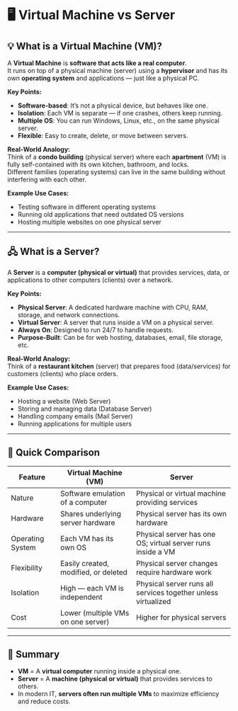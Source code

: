 # 🖥️ Virtual Machine vs Server

## 💡 What is a Virtual Machine (VM)?

A **Virtual Machine** is **software that acts like a real computer**.  
It runs on top of a physical machine (server) using a **hypervisor** and has its own **operating system** and applications — just like a physical PC.

**Key Points:**
- **Software-based**: It’s not a physical device, but behaves like one.
- **Isolation**: Each VM is separate — if one crashes, others keep running.
- **Multiple OS**: You can run Windows, Linux, etc., on the same physical server.
- **Flexible**: Easy to create, delete, or move between servers.

**Real-World Analogy:**  
Think of a **condo building** (physical server) where each **apartment** (VM) is fully self-contained with its own kitchen, bathroom, and locks.  
Different families (operating systems) can live in the same building without interfering with each other.

**Example Use Cases:**
- Testing software in different operating systems
- Running old applications that need outdated OS versions
- Hosting multiple websites on one physical server

---

## 🖧 What is a Server?

A **Server** is a **computer (physical or virtual)** that provides services, data, or applications to other computers (clients) over a network.

**Key Points:**
- **Physical Server**: A dedicated hardware machine with CPU, RAM, storage, and network connections.
- **Virtual Server**: A server that runs inside a VM on a physical server.
- **Always On**: Designed to run 24/7 to handle requests.
- **Purpose-Built**: Can be for web hosting, databases, email, file storage, etc.

**Real-World Analogy:**  
Think of a **restaurant kitchen** (server) that prepares food (data/services) for customers (clients) who place orders.

**Example Use Cases:**
- Hosting a website (Web Server)
- Storing and managing data (Database Server)
- Handling company emails (Mail Server)
- Running applications for multiple users

---

## 📌 Quick Comparison

| Feature              | Virtual Machine (VM)                          | Server                                      |
|----------------------|-----------------------------------------------|---------------------------------------------|
| Nature               | Software emulation of a computer              | Physical or virtual machine providing services |
| Hardware             | Shares underlying server hardware             | Physical server has its own hardware        |
| Operating System     | Each VM has its own OS                        | Physical server has one OS; virtual server runs inside a VM |
| Flexibility          | Easily created, modified, or deleted          | Physical server changes require hardware work |
| Isolation            | High — each VM is independent                 | Physical server runs all services together unless virtualized |
| Cost                 | Lower (multiple VMs on one server)            | Higher for physical servers                 |

---

## 🧾 Summary

- **VM** = A **virtual computer** running inside a physical one.
- **Server** = A **machine (physical or virtual)** that provides services to others.
- In modern IT, **servers often run multiple VMs** to maximize efficiency and reduce costs.
